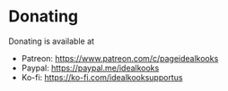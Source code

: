 # Donating
Donating is available at 
- Patreon: https://www.patreon.com/c/pageidealkooks
- Paypal: https://paypal.me/idealkooks
- Ko-fi: https://ko-fi.com/idealkooksupportus
